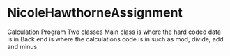 # NicoleHawthorneAssignment
Calculation Program
Two classes
Main class is where the hard coded data is in
Back end is where the calculations code is in such as mod, divide, add and minus
